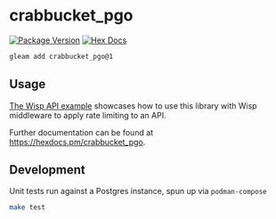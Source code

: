 # crabbucket_pgo

[![Package Version](https://img.shields.io/hexpm/v/crabbucket_pgo)](https://hex.pm/packages/crabbucket_pgo)
[![Hex Docs](https://img.shields.io/badge/hex-docs-ffaff3)](https://hexdocs.pm/crabbucket_pgo/)

```sh
gleam add crabbucket_pgo@1
```

## Usage

[The Wisp API example](./examples/wisp_api_limit_example/src/wisp_api_limit_example.gleam)
showcases how to use this library with Wisp middleware to apply rate limiting to an API.

Further documentation can be found at <https://hexdocs.pm/crabbucket_pgo>.

## Development

Unit tests run against a Postgres instance, spun up via `podman-compose`

```sh
make test
```
